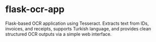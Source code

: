 # flask-ocr-app
Flask-based OCR application using Tesseract. Extracts text from IDs, invoices, and receipts, supports Turkish language, and provides clean structured OCR outputs via a simple web interface.

